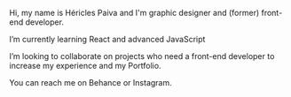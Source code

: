 Hi, my name is Héricles Paiva and I'm graphic designer and (former) front-end developer.

I’m currently learning React and advanced JavaScript

I’m looking to collaborate on projects who need a front-end developer to increase my experience and my Portfolio.

You can reach me on Behance or Instagram.

<!---
hpaivaworks/hpaivaworks is a ✨ special ✨ repository because its `README.md` (this file) appears on your GitHub profile.
You can click the Preview link to take a look at your changes.
--->
